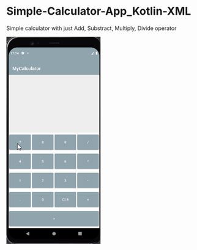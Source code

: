 # Simple-Calculator-App_Kotlin-XML

Simple calculator with just Add, Substract, Multiply, Divide operator <br>

<img src="capture.gif">

<!-- Thanks to Udemy course of Mr.Panjuta -->
